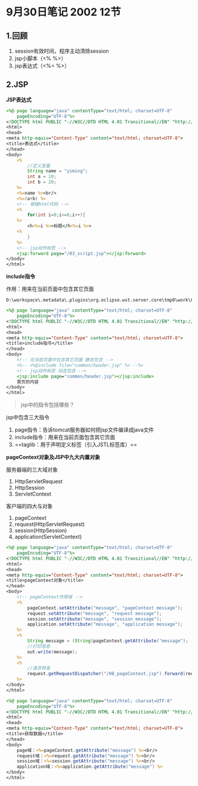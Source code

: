 # 9月30日笔记 2002 12节

## 1.回顾

1. session有效时间，程序主动清除session
2. jsp小脚本（<% %>）
3. jsp表达式（<%= %>）

## 2.JSP

**JSP表达式**

```jsp
<%@ page language="java" contentType="text/html; charset=UTF-8"
    pageEncoding="UTF-8"%>
<!DOCTYPE html PUBLIC "-//W3C//DTD HTML 4.01 Transitional//EN" "http://www.w3.org/TR/html4/loose.dtd">
<html>
<head>
<meta http-equiv="Content-Type" content="text/html; charset=UTF-8">
<title>表达式</title>
</head>
<body>
	<%
		//定义变量
		String name = "yiming";
		int a = 10;
		int b = 20;
	%>
	<%=name %><br/>
	<%=(a+b) %>
	<!-- 穿插html代码 -->
	<%
		for(int i=0;i<=6;i++){
	%>
		<h<%=i %>>标题</h<%=i %>>
	<%
		}
	%>
	<!-- jsp动作标签 -->
	<jsp:forward page="/03_script.jsp"></jsp:forward>	
</body>
</html>
```

**include指令**

作用：用来在当前页面中包含其它页面

```
D:\workspace\.metadata\.plugins\org.eclipse.wst.server.core\tmp0\work\Catalina\localhost\demo_09_15_2002\org\apache\jsp
```

```jsp
<%@ page language="java" contentType="text/html; charset=UTF-8"
    pageEncoding="UTF-8"%>
<!DOCTYPE html PUBLIC "-//W3C//DTD HTML 4.01 Transitional//EN" "http://www.w3.org/TR/html4/loose.dtd">
<html>
<head>
<meta http-equiv="Content-Type" content="text/html; charset=UTF-8">
<title>include指令</title>
</head>
<body>
	<!-- 在当前页面中包含其它页面 静态包含 -->
	<%-- <%@include file="common/header.jsp" %> --%>
	<!-- jsp动作标签 动态包含 -->
	<jsp:include page="common/header.jsp"></jsp:include>
	首页的内容
</body>
</html>
```

> jsp中的指令包括哪些？

jsp中包含三大指令

1. page指令：告诉tomcat服务器如何把jsp文件编译成java文件
2. include指令：用来在当前页面包含其它页面
3. ==taglib：用于声明定义标签（引入JSTL标签库）==

**pageContext对象及JSP中九大内置对象**

服务器端的三大域对象

1. HttpServletRequest
2. HttpSession
3. ServletContext

客户端的四大与对象

1. pageContext
2. request(HttpServletRequest)
3. session(HttpSession)
4. application(ServletContext)

```jsp
<%@ page language="java" contentType="text/html; charset=UTF-8"
    pageEncoding="UTF-8"%>
<!DOCTYPE html PUBLIC "-//W3C//DTD HTML 4.01 Transitional//EN" "http://www.w3.org/TR/html4/loose.dtd">
<html>
<head>
<meta http-equiv="Content-Type" content="text/html; charset=UTF-8">
<title>pageContext对象</title>
</head>
<body>
	<!-- pageContext作用域 -->
	<%
		pageContext.setAttribute("message", "pageContext message");
		request.setAttribute("message", "request message");
		session.setAttribute("message", "session message");
		application.setAttribute("message", "application message");
	%>
	<%
		String message = (String)pageContext.getAttribute("message");
		//打印信息
		out.write(message);
	%>
	<%
		//请求转发
		request.getRequestDispatcher("/08_pageContext.jsp").forward(request, response);
	%>
</body>
</html>
```

```jsp
<%@ page language="java" contentType="text/html; charset=UTF-8"
    pageEncoding="UTF-8"%>
<!DOCTYPE html PUBLIC "-//W3C//DTD HTML 4.01 Transitional//EN" "http://www.w3.org/TR/html4/loose.dtd">
<html>
<head>
<meta http-equiv="Content-Type" content="text/html; charset=UTF-8">
<title>获取数据</title>
</head>
<body>
	page域：<%=pageContext.getAttribute("message") %><br/>
	request域：<%=request.getAttribute("message") %><br/>
	session域：<%=session.getAttribute("message") %><br/>
	application域：<%=application.getAttribute("message") %>
</body>
</html>
```

